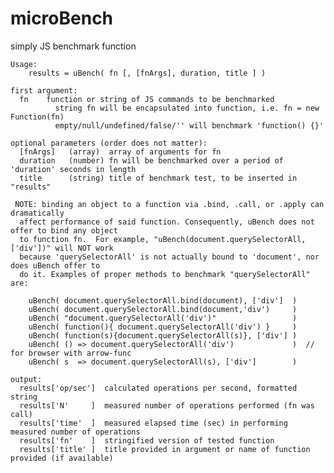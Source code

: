 # microBench
simply JS benchmark function

	Usage:
	    results = uBench( fn [, [fnArgs], duration, title ] )

	first argument:
      fn    function or string of JS commands to be benchmarked
              string fn will be encapsulated into function, i.e. fn = new Function(fn)
              empty/null/undefined/false/'' will benchmark 'function() {}'
      
	optional parameters (order does not matter):
	  [fnArgs]   (array)  array of arguments for fn
	  duration   (number) fn will be benchmarked over a period of 'duration' seconds in length
	  title      (string) title of benchmark test, to be inserted in "results"
   
	 NOTE: binding an object to a function via .bind, .call, or .apply can dramatically 
      affect performance of said function. Consequently, uBench does not offer to bind any object 
      to function fn.  For example, "uBench(document.querySelectorAll,['div'])" will NOT work 
      because 'querySelectorAll' is not actually bound to 'document', nor does uBench offer to 
      do it. Examples of proper methods to benchmark "querySelectorAll" are:

        uBench( document.querySelectorAll.bind(document), ['div']  )
        uBench( document.querySelectorAll.bind(document,'div')     )
        uBench( "document.querySelectorAll('div')"                 )
        uBench( function(){ document.querySelectorAll('div') }     )
        uBench( function(s){document.querySelectorAll(s)}, ['div'] )
        uBench( () => document.querySelectorAll('div')             )  // for browser with arrow-func
        uBench( s  => document.querySelectorAll(s), ['div']        )  

	output:
      results['op/sec']  calculated operations per second, formatted string
      results['N'     ]  measured number of operations performed (fn was call)
      results['time'  ]  measured elapsed time (sec) in performing measured number of operations
      results['fn'    ]  stringified version of tested function
      results['title' ]  title provided in argument or name of function provided (if available)

